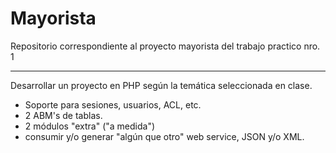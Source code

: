Mayorista
=========

Repositorio correspondiente al proyecto mayorista del trabajo practico nro. 1

------------------------------------------------------------

Desarrollar un proyecto en PHP según la temática seleccionada en clase.

* Soporte para sesiones, usuarios, ACL, etc.
* 2 ABM's de tablas.
* 2 módulos "extra" ("a medida")
* consumir y/o generar "algún que otro" web service, JSON y/o XML.
